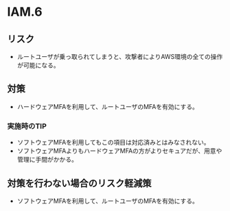 # IAM.6

## リスク

- ルートユーザが乗っ取られてしまうと、攻撃者によりAWS環境の全ての操作が可能になる。

## 対策

- ハードウェアMFAを利用して、ルートユーザのMFAを有効にする。

### 実施時のTIP

- ソフトウェアMFAを利用してもこの項目は対応済みとはみなされない。
- ソフトウェアMFAよりもハードウェアMFAの方がよりセキュアだが、用意や管理に手間がかかる。

## 対策を行わない場合のリスク軽減策

- ソフトウェアMFAを利用して、ルートユーザのMFAを有効にする。
